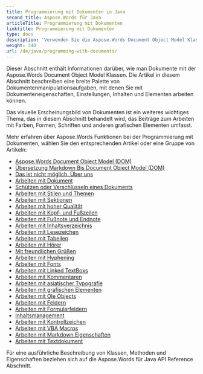 ```yaml
---
title: Programmierung mit Dokumenten in Java
second_title: Aspose.Words für Java
articleTitle: Programmierung mit Dokumenten
linktitle: Programmierung mit Dokumenten
type: docs
description: "Verwenden Sie die Aspose.Words Document Object Model Klassen, um Dokumente mit Java. Arbeiten Sie mit Dokumenteneigenschaften, Einstellungen und Inhalten sowie mit Dokumentenauftritt durch die Verwaltung von Farben, Formen, Schriftarten und anderen Grafiken."
weight: 340
url: /de/java/programming-with-documents/
---
```


Dieser Abschnitt enthält Informationen darüber, wie man Dokumente mit der Aspose.Words Document Object Model Klassen. Die Artikel in diesem Abschnitt beschreiben eine breite Palette von Dokumentenmanipulationsaufgaben, mit denen Sie mit Dokumenteneigenschaften, Einstellungen, Inhalten und Elementen arbeiten können.

Das visuelle Erscheinungsbild von Dokumenten ist ein weiteres wichtiges Thema, das in diesem Abschnitt behandelt wird, das Beiträge zum Arbeiten mit Farben, Formen, Schriften und anderen grafischen Elementen umfasst.

Mehr erfahren über Aspose.Words Funktionen bei der Programmierung mit Dokumenten, wählen Sie den entsprechenden Artikel oder eine Gruppe von Artikeln:

- [Aspose.Words Document Object Model (DOM)](/words/de/java/aspose-words-document-object-model/)
- [Übersetzung Markdown Bis Document Object Model (DOM)](/words/de/java/translate-markdown-to-document-object-model/)
- [Das ist nicht möglich. Über uns](/words/de/java/document-builder-overview/)
- [Arbeiten mit Dokument](/words/de/java/working-with-document/)
- [Schützen oder Verschlüsseln eines Dokuments](/words/de/java/protect-or-encrypt-a-document/)
- [Arbeiten mit Stilen und Themen](/words/java/working-with-styles/)
- [Arbeiten mit Sektionen](/words/de/java/working-with-sections/)
- [Arbeiten mit hoher Qualität](/words/de/java/working-with-ranges/)
- [Arbeiten mit Kopf- und Fußzeilen](/words/de/java/working-with-headers-and-footers/)
- [Arbeiten mit Fußnote und Endnote](/words/de/java/working-with-footnote-and-endnote/)
- [Arbeiten mit Inhaltsverzeichnis](/words/de/java/working-with-table-of-contents/)
- [Arbeiten mit Lesezeichen](/words/de/java/working-with-bookmarks/)
- [Arbeiten mit Tabellen](/words/de/java/working-with-tables/)
- [Arbeiten mit Hörer](/words/de/java/working-with-lists/)
- [Mit freundlichen Grüßen](/words/de/java/working-with-paragraphs/)
- [Arbeiten mit Hyphening](/words/de/java/working-with-hyphenation/)
- [Arbeiten mit Fonts](/words/de/java/working-with-fonts/)
- [Arbeiten mit Linked TextBoxs](/words/de/java/working-with-linked-textboxes/)
- [Arbeiten mit Kommentaren](/words/de/java/working-with-comments/)
- [Arbeiten mit asiatischer Typografie](/words/de/java/working-with-asian-typography/)
- [Arbeiten mit grafischen Elementen](/words/java/working-with-graphic-elements/)
- [Arbeiten mit Ole Objects](/words/de/java/working-with-ole-objects/)
- [Arbeiten mit Feldern](/words/de/java/working-with-fields/)
- [Arbeiten mit Formularfeldern](/words/de/java/working-with-form-fields/)
- [Inhaltsmanagement](/words/java/contents-management/)
- [Arbeiten mit Kontrollzeichen](/words/de/java/working-with-control-characters/)
- [Arbeiten mit VBA Macros](/words/de/java/working-with-vba-macros/)
- [Arbeiten mit Markdown Eigenschaften](/words/de/java/working-with-markdown-features/)
- [Arbeiten mit Textdokument](/words/de/java/working-with-text-document/)

Für eine ausführliche Beschreibung von Klassen, Methoden und Eigenschaften beziehen sich auf die Aspose.Words für Java API Reference Abschnitt.